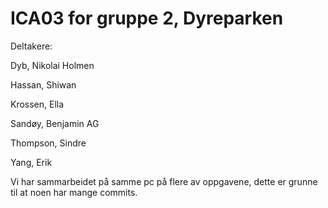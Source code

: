 # ICA03 for gruppe 2, Dyreparken

Deltakere:  

Dyb, Nikolai Holmen

Hassan, Shiwan

Krossen, Ella

Sandøy, Benjamin AG

Thompson, Sindre  

Yang, Erik


Vi har sammarbeidet på samme pc på flere av oppgavene,
dette er grunne til at noen har mange commits.
